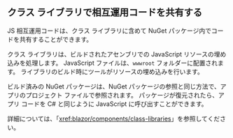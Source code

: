 ## <a name="share-interop-code-in-a-class-library"></a>クラス ライブラリで相互運用コードを共有する

JS 相互運用コードは、クラス ライブラリに含めて NuGet パッケージ内でコードを共有することができます。

クラス ライブラリは、ビルドされたアセンブリでの JavaScript リソースの埋め込みを処理します。 JavaScript ファイルは、`wwwroot` フォルダーに配置されます。 ライブラリのビルド時にツールがリソースの埋め込みを行います。

ビルド済みの NuGet パッケージは、NuGet パッケージの参照と同じ方法で、アプリのプロジェクト ファイルで参照されます。 パッケージが復元されたら、アプリ コードを C# と同じように JavaScript に呼び出すことができます。

詳細については、「<xref:blazor/components/class-libraries>」を参照してください。
